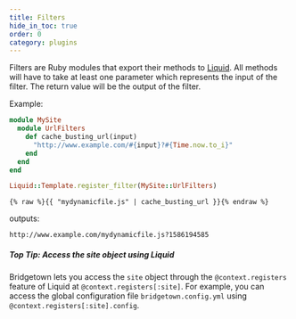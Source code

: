 ```yaml
---
title: Filters
hide_in_toc: true
order: 0
category: plugins
---
```


Filters are Ruby modules that export their methods to [Liquid](/docs/liquid/).
All methods will have to take at least one parameter which represents the input
of the filter. The return value will be the output of the filter.

Example:

```ruby
module MySite
  module UrlFilters
    def cache_busting_url(input)
      "http://www.example.com/#{input}?#{Time.now.to_i}"
    end
  end
end

Liquid::Template.register_filter(MySite::UrlFilters)
```

```liquid
{% raw %}{{ "mydynamicfile.js" | cache_busting_url }}{% endraw %}
```

outputs:

```
http://www.example.com/mydynamicfile.js?1586194585
```

<div class="note">
  <h5>Top Tip: Access the site object using Liquid</h5>
  <p>
    Bridgetown lets you access the <code>site</code> object through the
    <code>@context.registers</code> feature of Liquid at <code>@context.registers[:site]</code>. For example, you can
    access the global configuration file <code>bridgetown.config.yml</code> using
    <code>@context.registers[:site].config</code>.
  </p>
</div>
